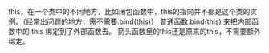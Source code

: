 this，在一个类中的不同地方，比如闭包函数中，this的指向并不都是这个类的实例。（经常出问题的地方，需不需要.bind(this)）
普通函数.bind(this) 来把内部函数中的 this 绑定到了外部函数去。
箭头函数里的this还是原来的this，不需要额外绑定。